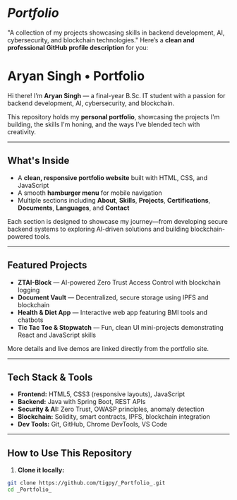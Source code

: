 # _Portfolio_
"A collection of my projects showcasing skills in backend development, AI, cybersecurity, and blockchain technologies."
Here’s a **clean and professional GitHub profile description** for you:

# Aryan Singh • Portfolio

Hi there! I’m **Aryan Singh** — a final-year B.Sc. IT student with a passion for backend development, AI, cybersecurity, and blockchain.

This repository holds my **personal portfolio**, showcasing the projects I'm building, the skills I'm honing, and the ways I’ve blended tech with creativity.

---

##  What's Inside

- A **clean, responsive portfolio website** built with HTML, CSS, and JavaScript  
- A smooth **hamburger menu** for mobile navigation  
- Multiple sections including **About**, **Skills**, **Projects**, **Certifications**, **Documents**, **Languages**, and **Contact**

Each section is designed to showcase my journey—from developing secure backend systems to exploring AI-driven solutions and building blockchain-powered tools.

---

##  Featured Projects

- **ZTAI-Block** — AI-powered Zero Trust Access Control with blockchain logging  
- **Document Vault** — Decentralized, secure storage using IPFS and blockchain  
- **Health & Diet App** — Interactive web app featuring BMI tools and chatbots  
- **Tic Tac Toe & Stopwatch** — Fun, clean UI mini-projects demonstrating React and JavaScript skills  

More details and live demos are linked directly from the portfolio site.

---

##  Tech Stack & Tools

- **Frontend:** HTML5, CSS3 (responsive layouts), JavaScript  
- **Backend:** Java with Spring Boot, REST APIs  
- **Security & AI:** Zero Trust, OWASP principles, anomaly detection  
- **Blockchain:** Solidity, smart contracts, IPFS, blockchain integration  
- **Dev Tools:** Git, GitHub, Chrome DevTools, VS Code  

---

##  How to Use This Repository

1. **Clone it locally:**  
```bash
git clone https://github.com/tigpy/_Portfolio_.git
cd _Portfolio_


